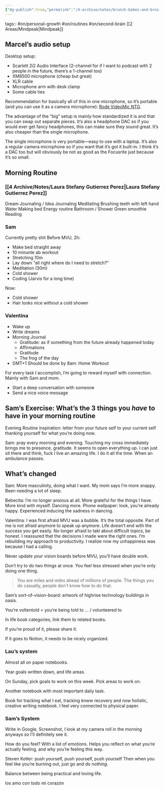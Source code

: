 ```yaml
---
{"dg-publish":true,"permalink":"/4-archive/notes/brunch-babes-and-bros-call-2022-07-30/"}
---
```



tags:: #on/personal-growth #on/routines #on/second-brain [[2 Areas/Mindpeak\|Mindpeak]]

## Marcel’s audio setup
Desktop setup:
- Scarlett 2i2 Audio Interface (2-channel for if I want to podcast with 2 people in the future, there’s a 1-channel too)
- XM8500 microphone (cheap but great)
- XLR cable
- Microphone arm with desk clamp
- Some cable ties

Recommendation for basically all of this in one microphone, so it’s portable (and you can use it as a camera microphone): [Rode VideoMic NTG](https://rode.com/en/microphones/on-camera/videomic-ntg).

The advantage of the “big” setup is mainly how standardized it is and that you can swap out separate pieces. It’s also a headphone DAC so if you would ever get fancy headphones, this can make sure they sound great. It’s also cheaper than the single microphone.

The single microphone is very portable—easy to use with a laptop. It’s also a regular camera microphone so if you want that it’s got it built-in. I think it’s a DAC too but will obviously be not as good as the Focusrite just because it’s so small.

## Morning Routine
### [[4 Archive/Notes/Laura Stefany Gutierrez Perez\|Laura Stefany Gutierrez Perez]]
Dream Journaling / Idea Journaling
Meditating
Brushing teeth with left hand
Water
Making bed
Energy routine
Bathroom / Shower
Green smoothie
Reading

### Sam
Currently pretty shit
Before MVU, 2h:
- Make bed straight away
- 10 minunte ab workout
- Stretching 10m
- Lay down “all right where do I need to stretch?”
- Meditation (30m)
- Cold shower
- Coding (Jarvis for a long time)

Now:
- Cold shower
- Hair looks nice without a cold shower

### Valentina
- Wake up
- Write dreams
- Morning Journal
	- Gratitude: as if something from the future already happened today
	- Affirmations
	- Gratitude
	- The frog of the day
- GMT+1 Should be done by 8am: Home Workout

For every task I accomplish, I’m going to reward myself with connection. Mainly with Sam and mom.
- Start a deep conversation with someone
- Send a nice voice message

## Sam’s Exercise: What’s the 3 things you *have* to have in your morning routine
Evening Routine inspiration: letter from your future self to your current self thanking yourself for what you’re doing now.

Sam: pray every morning and evening. Touching my cross immediately brings me to presence, gratitude. It seems to open everything up. I can just sit there and think, fuck I live an amazing life. I do it all the time. When an ambulance passes.

## What’s changed
Sam: More masculinity, doing what I want. My mom says I’m more snappy. Been needing a lot of sleep.

Bebecita: I’m no longer anxious at all. More grateful for the things I have. More kind with myself. Dancing more. Phone wallpaper: look, you’re already happy. Experienced inducing the sadness in dancing.

Valentina: I was first afraid MVU was a bubble. It’s the total opposite. Part of me is not afraid anymore to speak up anymore. Life doesn’t end with the success you get easily. No longer afraid to takl about difficult topics, be honest. I reassured that the decisions I made were the right ones. I’m rebuilding my approach to productivity. I realize now my unhappiness was because I had a calling.

Never update your vision boards before MVU, you’ll have double work.

Don’t try to do two things at once. You feel less stressed when you’re only doing one thing.

> You are miles and _miles_ ahead of millions of people. The things you do casually, people don't know how to do that.

Sam’s sort-of-vision-board: artwork of highrise technology buildings in oasis.

You’re voltentold = you’re being told to … / volunteered to

In life book categories, link them to related books.

If you’re proud of it, please share it.

If it goes to Notion, it needs to be nicely organized.

### Lau’s system
Almost all on paper notebooks.

Year goals written down, and life areas.

On Sunday, pick goals to work on this week. Pick areas to work on.

Another notebook with most important daily task.

Book for tracking what I eat, tracking knww recovery and now holistic, creative writing notebook. I feel very connected to physical paper.

### Sam’s System
Write in Google, Screenshot, I look at my camera roll in the morning anyways so I’ll definitely see it.

How do you feel? With a list of emotions. Helps you reflect on what you’re actually feeling, and why you’re feeling this way.

Steven Kotler: push yourself, push yourself, push yourself Then when you feel like you’re burning out, just go and do *nothing*.

Balance between being practical and loving life.

los amo con todo mi corazón